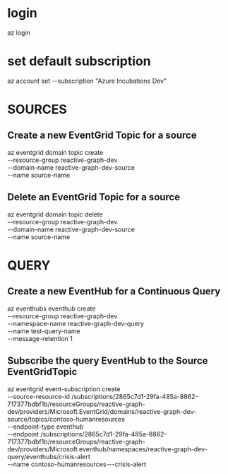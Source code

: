 # login
az login

# set default subscription
az account set --subscription "Azure Incubations Dev"

# SOURCES
## Create a new EventGrid Topic for a source
az eventgrid domain topic create \
    --resource-group reactive-graph-dev \
    --domain-name reactive-graph-dev-source \
    --name source-name


## Delete an EventGrid Topic for a source
az eventgrid domain topic delete \
    --resource-group reactive-graph-dev \
    --domain-name reactive-graph-dev-source \
    --name source-name

# QUERY
## Create a new EventHub for a Continuous Query
az eventhubs eventhub create \
    --resource-group reactive-graph-dev \
    --namespace-name reactive-graph-dev-query \
    --name test-query-name \
    --message-retention 1

## Subscribe the query EventHub to the Source EventGridTopic
az eventgrid event-subscription create \
    --source-resource-id /subscriptions/2865c7d1-29fa-485a-8862-717377bdbf1b/resourceGroups/reactive-graph-dev/providers/Microsoft.EventGrid/domains/reactive-graph-dev-source/topics/contoso-humanresources \
    --endpoint-type eventhub \
    --endpoint /subscriptions/2865c7d1-29fa-485a-8862-717377bdbf1b/resourceGroups/reactive-graph-dev/providers/Microsoft.eventhub/namespaces/reactive-graph-dev-query/eventhubs/crisis-alert \
    --name contoso-humanresources---crisis-alert
    